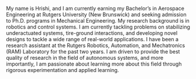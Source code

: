 My name is Hrishi, and I am currently earning my Bachelor’s in Aerospace Engineering at Rutgers University (New Brunswick) and seeking admission to Ph.D. programs in Mechanical Engineering. My research background is in robotics and control systems. I am currently tackling problems on stabilizing underactuated systems, tire-ground interactions, and developing novel designs to tackle a wide range of real-world applications. I have been a research assistant at the Rutgers Robotics, Automation, and Mechatronics (RAM) Laboratory for the past two years. I am driven to provide the best quality of research in the field of autonomous systems, and more importantly, I am passionate about learning more about this field through rigorous experimentation and applied learning.
<!---
hs877/hs877 is a ✨ special ✨ repository because its `README.md` (this file) appears on your GitHub profile.
You can click the Preview link to take a look at your changes.
--->
